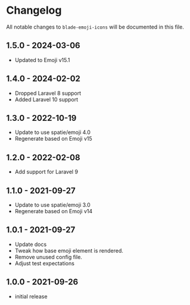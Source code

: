 # Changelog

All notable changes to `blade-emoji-icons` will be documented in this file.

## 1.5.0 - 2024-03-06

- Updated to Emoji v15.1

## 1.4.0 - 2024-02-02

- Dropped Laravel 8 support
- Added Laravel 10 support

## 1.3.0 - 2022-10-19

- Update to use spatie/emoji 4.0
- Regenerate based on Emoji v15

## 1.2.0 - 2022-02-08

- Add support for Laravel 9

## 1.1.0 - 2021-09-27

- Update to use spatie/emoji 3.0
- Regenerate based on Emoji v14

## 1.0.1 - 2021-09-27

- Update docs
- Tweak how base emoji element is rendered.
- Remove unused config file.
- Adjust test expectations

## 1.0.0 - 2021-09-26

- initial release
